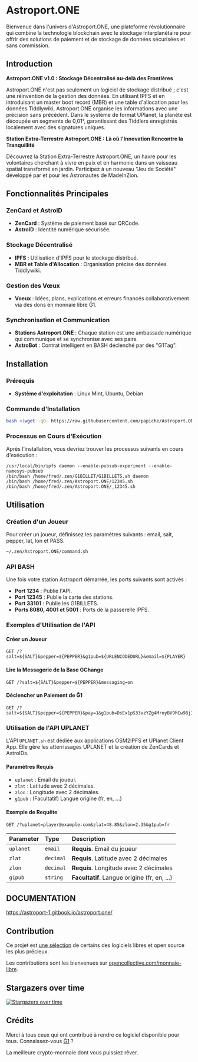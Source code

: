 # Astroport.ONE

Bienvenue dans l'univers d'Astroport.ONE, une plateforme révolutionnaire qui combine la technologie blockchain avec le stockage interplanétaire pour offrir des solutions de paiement et de stockage de données sécurisées et sans commission.

## Introduction

**Astroport.ONE v1.0 : Stockage Décentralisé au-delà des Frontières**

Astroport.ONE n'est pas seulement un logiciel de stockage distribué ; c'est une réinvention de la gestion des données. En utilisant IPFS et en introduisant un master boot record (MBR) et une table d'allocation pour les données Tiddlywiki, Astroport.ONE organise les informations avec une précision sans précédent. Dans le système de format UPlanet, la planète est découpée en segments de 0,01°, garantissant des Tiddlers enregistrés localement avec des signatures uniques.

**Station Extra-Terrestre Astroport.ONE : Là où l'Innovation Rencontre la Tranquillité**

Découvrez la Station Extra-Terrestre Astroport.ONE, un havre pour les volontaires cherchant à vivre en paix et en harmonie dans un vaisseau spatial transformé en jardin. Participez à un nouveau "Jeu de Société" développé par et pour les Astronautes de MadeInZion.

## Fonctionnalités Principales

### ZenCard et AstroID

- **ZenCard** : Système de paiement basé sur QRCode.
- **AstroID** : Identité numérique sécurisée.

### Stockage Décentralisé

- **IPFS** : Utilisation d'IPFS pour le stockage distribué.
- **MBR et Table d'Allocation** : Organisation précise des données Tiddlywiki.

### Gestion des Vœux

- **Voeux** : Idées, plans, explications et erreurs financés collaborativement via des dons en monnaie libre Ğ1.

### Synchronisation et Communication

- **Stations Astroport.ONE** : Chaque station est une ambassade numérique qui communique et se synchronise avec ses pairs.
- **AstroBot** : Contrat intelligent en BASH déclenché par des "G1Tag".

## Installation

### Prérequis

- **Système d'exploitation** : Linux Mint, Ubuntu, Debian

### Commande d'Installation

```bash
bash <(wget -qO- https://raw.githubusercontent.com/papiche/Astroport.ONE/master/install.sh)
```

### Processus en Cours d'Exécution

Après l'installation, vous devriez trouver les processus suivants en cours d'exécution :

```
/usr/local/bin/ipfs daemon --enable-pubsub-experiment --enable-namesys-pubsub
/bin/bash /home/fred/.zen/G1BILLET/G1BILLETS.sh daemon
/bin/bash /home/fred/.zen/Astroport.ONE/12345.sh
/bin/bash /home/fred/.zen/Astroport.ONE/_12345.sh
```

## Utilisation

### Création d'un Joueur

Pour créer un joueur, définissez les paramètres suivants : email, salt, pepper, lat, lon et PASS.

```bash
~/.zen/Astroport.ONE/command.sh
```

### API BASH

Une fois votre station Astroport démarrée, les ports suivants sont activés :

- **Port 1234** : Publie l'API.
- **Port 12345** : Publie la carte des stations.
- **Port 33101** : Publie les G1BILLETS.
- **Ports 8080, 4001 et 5001** : Ports de la passerelle IPFS.

### Exemples d'Utilisation de l'API

#### Créer un Joueur

```http
GET /?salt=${SALT}&pepper=${PEPPER}&g1pub=${URLENCODEDURL}&email=${PLAYER}
```

#### Lire la Messagerie de la Base GChange

```http
GET /?salt=${SALT}&pepper=${PEPPER}&messaging=on
```

#### Déclencher un Paiement de Ğ1

```http
GET /?salt=${SALT}&pepper=${PEPPER}&pay=1&g1pub=DsEx1pS33vzYZg4MroyBV9hCw98j1gtHEhwiZ5tK7ech
```

### Utilisation de l'API UPLANET

L'API `UPLANET.sh` est dédiée aux applications OSM2IPFS et UPlanet Client App. Elle gère les atterrissages UPLANET et la création de ZenCards et AstroIDs.

#### Paramètres Requis

- `uplanet` : Email du joueur.
- `zlat` : Latitude avec 2 décimales.
- `zlon` : Longitude avec 2 décimales.
- `g1pub` : (Facultatif) Langue origine (fr, en, ...)

#### Exemple de Requête

```http
GET /?uplanet=player@example.com&zlat=48.85&zlon=2.35&g1pub=fr
```

| Parameter | Type     | Description                       |
| :-------- | :------- | :-------------------------------- |
| `uplanet` | `email`  | **Requis**. Email du joueur       |
| `zlat`    | `decimal`| **Requis**. Latitude avec 2 décimales |
| `zlon`    | `decimal`| **Requis**. Longitude avec 2 décimales |
| `g1pub`   | `string` | **Facultatif**. Langue origine (fr, en, ...) |

## DOCUMENTATION

https://astroport-1.gitbook.io/astroport.one/

## Contribution

Ce projet est [une sélection](https://github.com/papiche/Astroport.solo) de certains des logiciels libres et open source les plus précieux.

Les contributions sont les bienvenues sur [opencollective.com/monnaie-libre](https://opencollective.com/monnaie-libre#category-BUDGET).

## Stargazers over time

[![Stargazers over time](https://starchart.cc/papiche/Astroport.ONE.svg)](https://starchart.cc/papiche/Astroport.ONE)

## Crédits

Merci à tous ceux qui ont contribué à rendre ce logiciel disponible pour tous. Connaissez-vous [Ğ1](https://monnaie-libre.fr) ?

La meilleure crypto-monnaie dont vous puissiez rêver.

